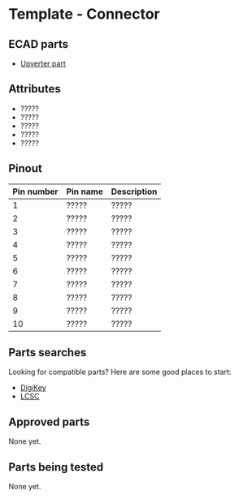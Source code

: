 Template - Connector
====================

ECAD parts
----------

* [Upverter part](?????)

Attributes
----------

* ?????
* ?????
* ?????
* ?????
* ?????

Pinout
------

| Pin number | Pin name | Description |
| ---------- | -------- | ----------- |
|      1     |  ?????   | ?????       |
|      2     |  ?????   | ?????       |
|      3     |  ?????   | ?????       |
|      4     |  ?????   | ?????       |
|      5     |  ?????   | ?????       |
|      6     |  ?????   | ?????       |
|      7     |  ?????   | ?????       |
|      8     |  ?????   | ?????       |
|      9     |  ?????   | ?????       |
|     10     |  ?????   | ?????       |

Parts searches
--------------

Looking for compatible parts? Here are some good places to start:

* [DigiKey]()
* [LCSC]()

Approved parts
--------------

None yet.

Parts being tested
------------------

None yet.
